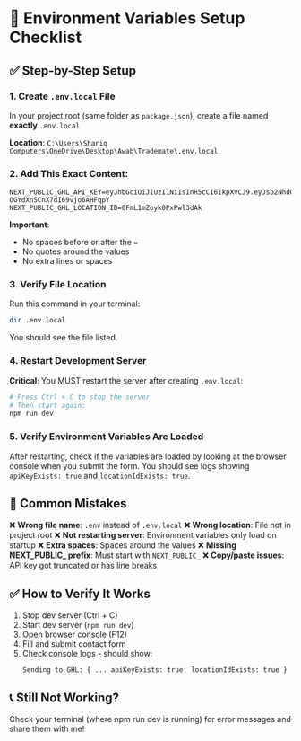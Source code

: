 # 🔧 Environment Variables Setup Checklist

## ✅ Step-by-Step Setup

### 1. Create `.env.local` File

In your project root (same folder as `package.json`), create a file named **exactly** `.env.local`

**Location**: `C:\Users\Shariq Computers\OneDrive\Desktop\Awab\Trademate\.env.local`

### 2. Add This Exact Content:

```env
NEXT_PUBLIC_GHL_API_KEY=eyJhbGciOiJIUzI1NiIsInR5cCI6IkpXVCJ9.eyJsb2NhdGlvbl9pZCI6IjBGbUwxbVpveWswUHhQd2wzZEFrIiwidmVyc2lvbiI6MSwiaWF0IjoxNzYwMTA4OTQwNTI0LCJzdWIiOiI5dGR4aGxFZFNmbHlwMmcwdVFEUyJ9.ys3VINGQMe92bwmpd-OGYdXnSCnX7dI69vjo6AHFqpY
NEXT_PUBLIC_GHL_LOCATION_ID=0FmL1mZoyk0PxPwl3dAk
```

**Important**: 
- No spaces before or after the `=`
- No quotes around the values
- No extra lines or spaces

### 3. Verify File Location

Run this command in your terminal:
```bash
dir .env.local
```

You should see the file listed.

### 4. Restart Development Server

**Critical**: You MUST restart the server after creating `.env.local`:

```bash
# Press Ctrl + C to stop the server
# Then start again:
npm run dev
```

### 5. Verify Environment Variables Are Loaded

After restarting, check if the variables are loaded by looking at the browser console when you submit the form. You should see logs showing `apiKeyExists: true` and `locationIdExists: true`.

## 🚨 Common Mistakes

❌ **Wrong file name**: `.env` instead of `.env.local`
❌ **Wrong location**: File not in project root
❌ **Not restarting server**: Environment variables only load on startup
❌ **Extra spaces**: Spaces around the values
❌ **Missing NEXT_PUBLIC_ prefix**: Must start with `NEXT_PUBLIC_`
❌ **Copy/paste issues**: API key got truncated or has line breaks

## ✅ How to Verify It Works

1. Stop dev server (Ctrl + C)
2. Start dev server (`npm run dev`)
3. Open browser console (F12)
4. Fill and submit contact form
5. Check console logs - should show:
   ```
   Sending to GHL: { ... apiKeyExists: true, locationIdExists: true }
   ```

## 📞 Still Not Working?

Check your terminal (where npm run dev is running) for error messages and share them with me!

